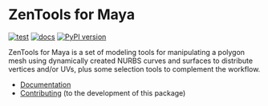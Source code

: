 # ZenTools for Maya

[![test](https://github.com/enorganic/maya-zen-tools/actions/workflows/test.yml/badge.svg?branch=main)](https://github.com/enorganic/maya-zen-tools/actions/workflows/test.yml)
[![docs](https://github.com/enorganic/maya-zen-tools/actions/workflows/docs.yml/badge.svg?branch=main)](https://github.com/enorganic/maya-zen-tools/actions/workflows/docs.yml)
[![PyPI version](https://badge.fury.io/py/maya-zen-tools.svg?icon=si%3Apython)](https://badge.fury.io/py/maya-zen-tools)

ZenTools for Maya is a set of modeling tools for manipulating a polygon mesh
using dynamically created NURBS curves and surfaces to distribute vertices
and/or UVs, plus some selection tools to complement the workflow.

- [Documentation](https://maya-zen-tools.enorganic.org)
- [Contributing](https://maya-zen-tools.enorganic.org/contributing) (to the development of this package)
